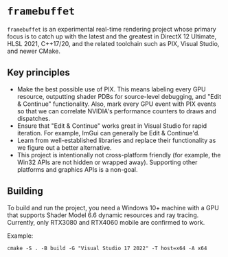 # `framebuffet`

`framebuffet` is an experimental real-time rendering project whose primary focus is to catch up with the latest and the greatest in DirectX 12 Ultimate, HLSL 2021, C++17/20, and the related toolchain such as PIX, Visual Studio, and newer CMake.

## Key principles

- Make the best possible use of PIX. This means labeling every GPU resource, outputting shader PDBs for source-level debugging, and "Edit & Continue" functionality. Also, mark every GPU event with PIX events so that we can correlate NVIDIA's performance counters to draws and dispatches.
- Ensure that "Edit & Continue" works great in Visual Studio for rapid iteration. For example, ImGui can generally be Edit & Continue'd.
- Learn from well-established libraries and replace their functionality as we figure out a better alternative.
- This project is intentionally not cross-platform friendly (for example, the Win32 APIs are not hidden or wrapped away). Supporting other platforms and graphics APIs is a non-goal.

## Building

To build and run the project, you need a Windows 10+ machine with a GPU that supports Shader Model 6.6 dynamic resources and ray tracing. Currently, only RTX3080 and RTX4060 mobile are confirmed to work.

Example:

```
cmake -S . -B build -G "Visual Studio 17 2022" -T host=x64 -A x64
```
